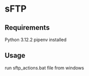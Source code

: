 # sFTP

## Requirements
Python 3.12.2
pipenv installed

## Usage
run sftp_actions.bat file from windows